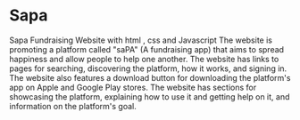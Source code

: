 # Sapa
Sapa Fundraising Website with html , css and Javascript
The website is  promoting a platform called "saPA" (A fundraising app) that aims to spread happiness and allow people to help one another. The website has links to pages for searching, discovering the platform, how it works, and signing in. The website also features a download button for downloading the platform's app on Apple and Google Play stores. The website has sections for showcasing the platform, explaining how to use it and getting help on it, and information on the platform's goal.
